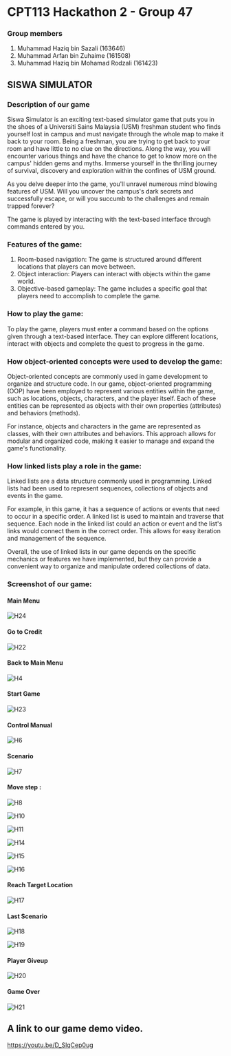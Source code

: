 # CPT113 Hackathon 2 - Group 47
### Group members
1. Muhammad Haziq bin Sazali (163646)
2. Muhammad Arfan bin Zuhaime (161508)
3. Muhammad Haziq bin Mohamad Rodzali (161423)

## SISWA SIMULATOR

### Description of our game
Siswa Simulator is an exciting text-based simulator game that puts you in the shoes of a Universiti Sains Malaysia (USM) freshman student who finds yourself lost in campus and must navigate through the whole map to make it back to your room. Being a freshman, you are trying to get back to your room and have little to no clue on the directions. Along the way, you will encounter various things and have the chance to get to know more on the campus' hidden gems and myths. Immerse yourself in the thrilling journey of survival, discovery and exploration within the confines of USM ground.

As you delve deeper into the game, you'll unravel numerous mind blowing features of USM. Will you uncover the campus's dark secrets and successfully escape, or will you succumb to the challenges and remain trapped forever?

The game is played by interacting with the text-based interface through commands entered by you.
### Features of the game:
1. Room-based navigation: The game is structured around different locations that players can move between.
2. Object interaction: Players can interact with objects within the game world.
4. Objective-based gameplay: The game includes a specific goal that players need to accomplish to complete the game.

### How to play the game:
To play the game, players must enter a command based on the options given through a text-based interface. They can explore different locations, interact with objects and complete the quest to progress in the game.

### How object-oriented concepts were used to develop the game:
Object-oriented concepts are commonly used in game development to organize and structure code. In our game, object-oriented programming (OOP) have been employed to represent various entities within the game, such as locations, objects, characters, and the player itself. Each of these entities can be represented as objects with their own properties (attributes) and behaviors (methods).

For instance, objects and characters in the game are represented as classes, with their own attributes and behaviors. This approach allows for modular and organized code, making it easier to manage and expand the game's functionality.

### How linked lists play a role in the game:
Linked lists are a data structure commonly used in programming. Linked lists had been used to represent sequences, collections of objects and events in the game.

For example, in this game, it has a sequence of actions or events that need to occur in a specific order. A linked list is used to maintain and traverse that sequence. Each node in the linked list could an action or event and the list's links would connect them in the correct order. This allows for easy iteration and management of the sequence.

Overall, the use of linked lists in our game depends on the specific mechanics or features we have implemented, but they can provide a convenient way to organize and manipulate ordered collections of data.

### Screenshot of our game:
#### Main Menu
![H24](https://github.com/muhdhaziq02/Hackathon2-Group47/assets/117788825/9e71b9a8-e32d-48fb-9610-bd8794072252)

#### Go to Credit
![H22](https://github.com/muhdhaziq02/Hackathon2-Group47/assets/117788825/da1d962a-5635-4841-8cee-c22a2491172f)


#### Back to Main Menu
![H4](https://github.com/muhdhaziq02/Hackathon2-Group47/assets/117788825/cbaed03c-4adb-49d8-b364-4b4e058f8e68)


#### Start Game
![H23](https://github.com/muhdhaziq02/Hackathon2-Group47/assets/117788825/2adbf53b-bed2-4ae2-86b1-e2ee141ef59f)


#### Control Manual
![H6](https://github.com/muhdhaziq02/Hackathon2-Group47/assets/117788825/c7b54923-5e18-4694-8761-30ad3078f057)


#### Scenario
![H7](https://github.com/muhdhaziq02/Hackathon2-Group47/assets/117788825/404788d6-06bc-48c2-871e-e2bd03abb84f)


#### Move step :
![H8](https://github.com/muhdhaziq02/Hackathon2-Group47/assets/117788825/39baf4a9-f724-4deb-986b-77abf3f81559)

![H10](https://github.com/muhdhaziq02/Hackathon2-Group47/assets/117788825/6ca07abd-5d86-47d8-9349-3c73c47f9794)

![H11](https://github.com/muhdhaziq02/Hackathon2-Group47/assets/117788825/c71fbc21-47ca-47e3-9b39-3dfad328d31b)

![H14](https://github.com/muhdhaziq02/Hackathon2-Group47/assets/117788825/11f9fe09-977a-4d3e-8334-81949f562a09)

![H15](https://github.com/muhdhaziq02/Hackathon2-Group47/assets/117788825/c4ff3afd-5138-4bf9-a8f6-004833df8491)

![H16](https://github.com/muhdhaziq02/Hackathon2-Group47/assets/117788825/502818a3-33a2-47f5-9c6a-7620b28147c8)

#### Reach Target Location
![H17](https://github.com/muhdhaziq02/Hackathon2-Group47/assets/117788825/72078a93-0388-475a-a97f-a99b2440551d)

#### Last Scenario
![H18](https://github.com/muhdhaziq02/Hackathon2-Group47/assets/117788825/ebb844a0-8831-4de9-a93c-17f91dd3fc02)

![H19](https://github.com/muhdhaziq02/Hackathon2-Group47/assets/117788825/7a2d0e66-2bfb-43f4-aec2-c439243d80c8)

#### Player Giveup
![H20](https://github.com/muhdhaziq02/Hackathon2-Group47/assets/117788825/db5a46c9-b327-4fc0-9593-8bc8aad786b1)

#### Game Over
![H21](https://github.com/muhdhaziq02/Hackathon2-Group47/assets/117788825/44a710df-5ee9-4be7-b2da-462aa7d9d2f1)

## A link to our game demo video.
https://youtu.be/D_SlqCep0ug
